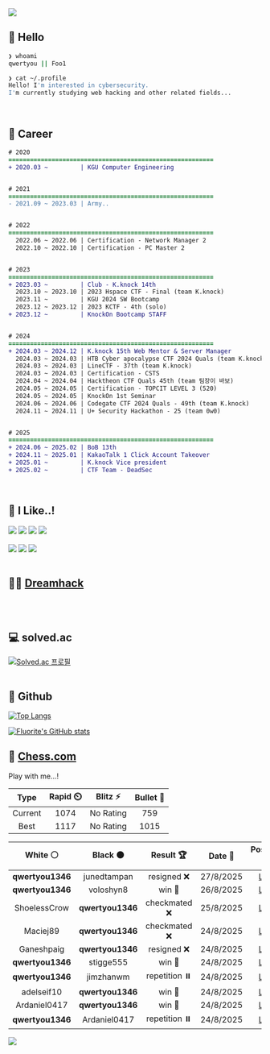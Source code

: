 <div align=left>
  <img src="https://capsule-render.vercel.app/api?type=waving&height=300&color=00f0e0&text=•⩊•" />
<br>

## 👋 Hello
```zsh
❯ whoami
qwertyou || Foo1

❯ cat ~/.profile
Hello! I'm interested in cybersecurity.
I'm currently studying web hacking and other related fields...
```
<br>
  
## 🌱 Career
```diff
# 2020
=========================================================
+ 2020.03 ~         | KGU Computer Engineering


# 2021
=========================================================
- 2021.09 ~ 2023.03 | Army..


# 2022
=========================================================
  2022.06 ~ 2022.06 | Certification - Network Manager 2
  2022.10 ~ 2022.10 | Certification - PC Master 2


# 2023
=========================================================
+ 2023.03 ~         | Club - K.knock 14th
  2023.10 ~ 2023.10 | 2023 Hspace CTF - Final (team K.knock)
  2023.11 ~         | KGU 2024 SW Bootcamp
  2023.12 ~ 2023.12 | 2023 KCTF - 4th (solo)
+ 2023.12 ~         | KnockOn Bootcamp STAFF


# 2024
=========================================================
+ 2024.03 ~ 2024.12 | K.knock 15th Web Mentor & Server Manager
  2024.03 ~ 2024.03 | HTB Cyber apocalypse CTF 2024 Quals (team K.knock)
  2024.03 ~ 2024.03 | LineCTF - 37th (team K.knock)
  2024.03 ~ 2024.03 | Certification - CSTS
  2024.04 ~ 2024.04 | Hacktheon CTF Quals 45th (team 팀장이 바보)
  2024.05 ~ 2024.05 | Certification - TOPCIT LEVEL 3 (520)
  2024.05 ~ 2024.05 | KnockOn 1st Seminar
  2024.06 ~ 2024.06 | Codegate CTF 2024 Quals - 49th (team K.knock)
  2024.11 ~ 2024.11 | U+ Security Hackathon - 25 (team 0w0)


# 2025
=========================================================
+ 2024.06 ~ 2025.02 | BoB 13th
+ 2024.11 ~ 2025.01 | KakaoTalk 1 Click Account Takeover
+ 2025.01 ~         | K.knock Vice president
+ 2025.02 ~         | CTF Team - DeadSec
```
<br>

## 🔨 I Like..!
<img src="https://img.shields.io/badge/Java-ED8B00?style=for-the-badge&logo=openjdk&logoColor=white">
<img src="https://img.shields.io/badge/python-3776AB?style=for-the-badge&logo=python&logoColor=white">
<img src="https://img.shields.io/badge/PHP-777BB4?style=for-the-badge&logo=php&logoColor=white">
<img src="https://img.shields.io/badge/Node.js-43853D?style=for-the-badge&logo=node.js&logoColor=white">
<br><br>
<img src="https://img.shields.io/badge/linux-FCC624?style=for-the-badge&logo=linux&logoColor=black"> 
<img src="https://img.shields.io/badge/docker-%230db7ed.svg?style=for-the-badge&logo=docker&logoColor=white">
<img src="https://img.shields.io/badge/GIT-E44C30?style=for-the-badge&logo=git&logoColor=white">
<br><br>

## 👨‍💻 [Dreamhack](https://dreamhack.io/users/40186)
<br><br>


## 💻 solved.ac
[![Solved.ac
프로필](http://mazassumnida.wtf/api/v2/generate_badge?boj=qwertyou)](https://solved.ac/qwertyou)
<br><br>

## 🚀 Github
[![Top Langs](https://github-readme-stats.vercel.app/api/top-langs/?username=qw3rtyou&layout=compact)](https://github.com/qw3rtyou/github-readme-stats)

[![Fluorite's GitHub stats](https://github-readme-stats.vercel.app/api?username=qw3rtyou)](https://github.com/anuraghazra/github-readme-stats)

## 🏁 [Chess.com](https://www.chess.com/)
Play with me...!
<!--START_SECTION:chessStats-->
<!-- Automatically generated with https://github.com/Balastrong/chess-stats-action -->

| Type | Rapid ⏲️ | Blitz ⚡ | Bullet 🔫 |
|:---:|:---:|:---:|:---:|
| Current | 1074 | No Rating | 759 |
| Best | 1117 | No Rating | 1015 |

| White ⚪ | Black ⚫ | Result 🏆 | Date 📅 | Position 🗺️ | Type 🕕 |
|:---:|:---:|:---:|:---:|:---:|:---:|
| **qwertyou1346** | junedtampan | resigned ❌ | 27/8/2025 | <a href="http://www.ee.unb.ca/cgi-bin/tervo/fen.pl?select=1b3rk1/r4p1p/p1b1nBpP/q4p2/2p5/2p5/PPP2P2/4RRK1 w - - 0 26">Link</a> | Rapid |
| **qwertyou1346** | voloshyn8 | win 🥇 | 26/8/2025 | <a href="http://www.ee.unb.ca/cgi-bin/tervo/fen.pl?select=r2qkb1r/pp1b1ppp/3p1n2/1Bp5/Q3PB2/2N5/PPP2PPP/R3K2R b KQkq - 3 9">Link</a> | Rapid |
| ShoelessCrow | **qwertyou1346** | checkmated ❌ | 25/8/2025 | <a href="http://www.ee.unb.ca/cgi-bin/tervo/fen.pl?select=3R4/3kp3/1Q3p1b/8/8/8/P4P1P/5KNq b - - 4 37">Link</a> | Rapid |
| Maciej89 | **qwertyou1346** | checkmated ❌ | 24/8/2025 | <a href="http://www.ee.unb.ca/cgi-bin/tervo/fen.pl?select=7R/1bp1q1kQ/p3r1p1/1p2P3/3p1P2/2PBP3/PP6/2K5 b - - 5 33">Link</a> | Rapid |
| Ganeshpaig | **qwertyou1346** | resigned ❌ | 24/8/2025 | <a href="http://www.ee.unb.ca/cgi-bin/tervo/fen.pl?select=5k2/p3p1b1/2p5/1p1p1Q2/3PP2p/2PB2Bq/PPN5/6K1 b - - 1 26">Link</a> | Rapid |
| **qwertyou1346** | stigge555 | win 🥇 | 24/8/2025 | <a href="http://www.ee.unb.ca/cgi-bin/tervo/fen.pl?select=1k6/1p1rb1pp/pBb1N3/3pP3/1P6/P4BP1/5P1P/2R2RK1 b - - 0 23">Link</a> | Rapid |
| **qwertyou1346** | jimzhanwm | repetition ⏸️ | 24/8/2025 | <a href="http://www.ee.unb.ca/cgi-bin/tervo/fen.pl?select=1r1qnr2/1pp1Rp1k/p2p3p/5Q2/4N3/7P/PnP2PP1/5RK1 b - - 9 24">Link</a> | Rapid |
| adelseif10 | **qwertyou1346** | win 🥇 | 24/8/2025 | <a href="http://www.ee.unb.ca/cgi-bin/tervo/fen.pl?select=1k1r1br1/ppp4p/5Q1p/8/P2N1P2/2P4P/1P4q1/3R1R1K w - - 0 26">Link</a> | Rapid |
| Ardaniel0417 | **qwertyou1346** | win 🥇 | 24/8/2025 | <a href="http://www.ee.unb.ca/cgi-bin/tervo/fen.pl?select=8/3n1p2/4p1p1/6p1/8/3k4/2q5/2K5 w - - 20 48">Link</a> | Rapid |
| **qwertyou1346** | Ardaniel0417 | repetition ⏸️ | 24/8/2025 | <a href="http://www.ee.unb.ca/cgi-bin/tervo/fen.pl?select=5b2/1P1Q2k1/3p2pp/r1qPp3/4P3/3B4/7P/7K b - - 9 42">Link</a> | Rapid |

<!--END_SECTION:chessStats-->


<img src="https://capsule-render.vercel.app/api?type=waving&color=00f0e0&height=150&section=footer" />
</div>


